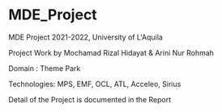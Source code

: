 # MDE_Project
MDE Project 2021-2022, University of L'Aquila

Project Work by Mochamad Rizal Hidayat & Arini Nur Rohmah

Domain : Theme Park

Technologies:
MPS, EMF, OCL, ATL, Acceleo, Sirius 

Detail of the Project is documented in the Report
